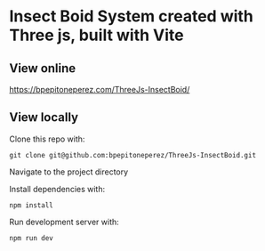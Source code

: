 # Insect Boid System created with Three js, built with Vite

## View online
https://bpepitoneperez.com/ThreeJs-InsectBoid/

## View locally
Clone this repo with:

```
git clone git@github.com:bpepitoneperez/ThreeJs-InsectBoid.git
```

Navigate to the project directory

Install dependencies with:

```
npm install
```

Run development server with:

```
npm run dev
```

